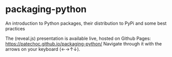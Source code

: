 # packaging-python
An introduction to Python packages, their distribution to PyPi and some best practices

The (reveal.js) presentation is available live, hosted on Github Pages: https://patechoc.github.io/packaging-python/
Navigate through it with the arrows on your keyboard (&larr;&rarr;&uarr;&darr;).

